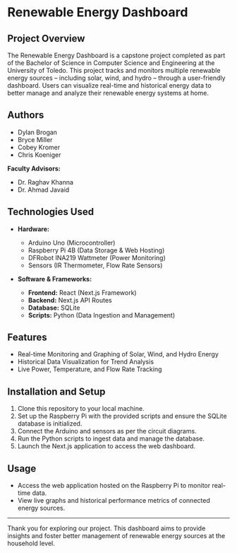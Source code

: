 # Renewable Energy Dashboard

## Project Overview
The Renewable Energy Dashboard is a capstone project completed as part of the Bachelor of Science in Computer Science and Engineering at the University of Toledo. This project tracks and monitors multiple renewable energy sources – including solar, wind, and hydro – through a user-friendly dashboard. Users can visualize real-time and historical energy data to better manage and analyze their renewable energy systems at home.

## Authors
- Dylan Brogan
- Bryce Miller
- Cobey Kromer
- Chris Koeniger


**Faculty Advisors:**
- Dr. Raghav Khanna
- Dr. Ahmad Javaid



## Technologies Used
- **Hardware:**
  - Arduino Uno (Microcontroller)
  - Raspberry Pi 4B (Data Storage & Web Hosting)
  - DFRobot INA219 Wattmeter (Power Monitoring)
  - Sensors (IR Thermometer, Flow Rate Sensors)
  
- **Software & Frameworks:**
  - **Frontend:** React (Next.js Framework)
  - **Backend:** Next.js API Routes
  - **Database:** SQLite
  - **Scripts:** Python (Data Ingestion and Management)
  
## Features
- Real-time Monitoring and Graphing of Solar, Wind, and Hydro Energy
- Historical Data Visualization for Trend Analysis
- Live Power, Temperature, and Flow Rate Tracking

## Installation and Setup
1. Clone this repository to your local machine.
2. Set up the Raspberry Pi with the provided scripts and ensure the SQLite database is initialized.
3. Connect the Arduino and sensors as per the circuit diagrams.
4. Run the Python scripts to ingest data and manage the database.
5. Launch the Next.js application to access the web dashboard.

## Usage
- Access the web application hosted on the Raspberry Pi to monitor real-time data.
- View live graphs and historical performance metrics of connected energy sources.


---

Thank you for exploring our project. This dashboard aims to provide insights and foster better management of renewable energy sources at the household level.
